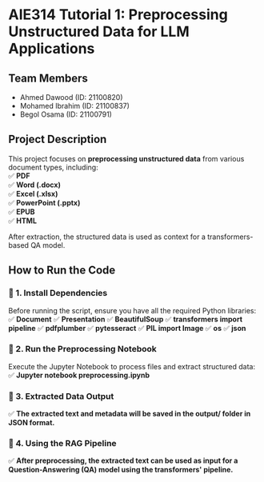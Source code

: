 # AIE314 Tutorial 1: Preprocessing Unstructured Data for LLM Applications  

## Team Members  
- Ahmed Dawood (ID: 21100820)  
- Mohamed Ibrahim (ID: 21100837)  
- Begol Osama (ID: 21100791)  

## Project Description  
This project focuses on **preprocessing unstructured data** from various document types, including:  
✅ **PDF**  
✅ **Word (.docx)**  
✅ **Excel (.xlsx)**  
✅ **PowerPoint (.pptx)**  
✅ **EPUB**  
✅ **HTML**  

After extraction, the structured data is used as context for a transformers-based QA model. 

## How to Run the Code  

### 🔹 1. Install Dependencies  
Before running the script, ensure you have all the required Python libraries:  
✅ **Document**
✅ **Presentation**
✅ **BeautifulSoup**
✅ **transformers import pipeline**
✅ **pdfplumber**
✅ **pytesseract**
✅ **PIL import Image**
✅ **os**
✅ **json**

### 🔹 2. Run the Preprocessing Notebook
Execute the Jupyter Notebook to process files and extract structured data:
✅ **Jupyter notebook preprocessing.ipynb**

### 🔹 3. Extracted Data Output
✅ **The extracted text and metadata will be saved in the output/ folder in JSON format.**

### 🔹 4. Using the RAG Pipeline
✅ **After preprocessing, the extracted text can be used as input for a Question-Answering (QA) model using the transformers' pipeline.**
